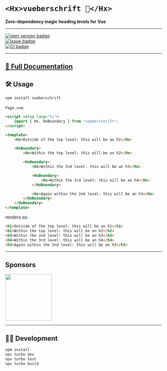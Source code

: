 # `<Hx>vueberschrift 🧢</Hx>`

**Zero-dependency magic heading levels for Vue**

---

[![npm version badge](https://img.shields.io/npm/v/uberschrift?style=flat-square)](https://npmjs.com/package/uberschrift)<br />
[![Issue badge](https://img.shields.io/github/issues/peerigon/uberschrift?style=flat-square)](https://github.com/peerigon/uberschrift/issues)<br />
[![CI badge](https://github.com/peerigon/uberschrift/actions/workflows/ci.yml/badge.svg)](https://github.com/peerigon/uberschrift/actions/workflows/pull_request.yml)

---

## [📖 Full Documentation](https://uberschrift.peerigon.io)

## 🛠️ Usage

```sh
npm install vueberschrift
```

`Page.vue`:

```html
<script setup lang="ts">
	import { Hx, HxBoundary } from "vueberschrift";
</script>

<template>
	<Hx>Outside of the top level: this will be an h1</Hx>

	<HxBoundary>
		<Hx>Within the top level: this will be an h2</Hx>

		<HxBoundary>
			<Hx>Within the 2nd level: this will be an h3</Hx>

			<HxBoundary>
				<Hx>Within the 3rd level: this will be an h4</Hx>
			</HxBoundary>

			<Hx>Again within the 2nd level: this will be an h3</Hx>
		</HxBoundary>
	</HxBoundary>
</template>
```

renders as:

```html
<h1>Outside of the top level: this will be an h1</h1>
<h2>Within the top level: this will be an h2</h2>
<h3>Within the 2nd level: this will be an h3</h3>
<h4>Within the 3rd level: this will be an h4</h4>
<h3>Again within the 2nd level: this will be an h3</h3>
```

---

## Sponsors

[<img src="https://assets.peerigon.com/peerigon/logo/peerigon-logo-flat-spinat.png" width="150" />](https://peerigon.com)

---

## 👩‍💻 Development

```sh
npm install
npx turbo dev
npx turbo test
npx turbo build
```
